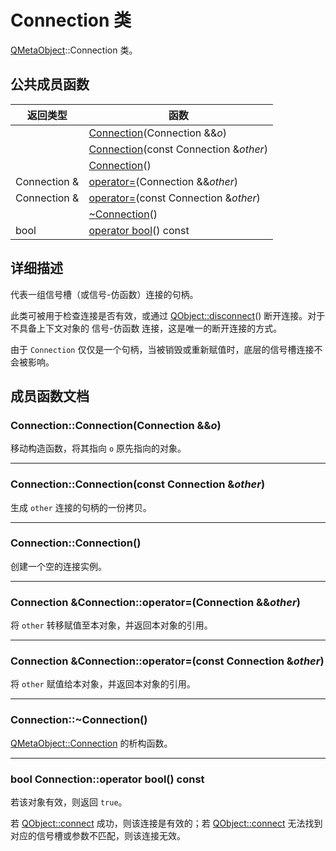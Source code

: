 # Connection 类

[QMetaObject](../../M/QMetaObject/QMetaObject.md)::Connection 类。



## 公共成员函数

| 返回类型     | 函数                                                         |
| ------------ | ------------------------------------------------------------ |
|              | [Connection](#connectionconnectionconnection-&&o)(Connection &&*o*) |
|              | [Connection](#connectionconnectionconst-connection-&other)(const Connection &*other*) |
|              | [Connection](#connectionconnection)()                        |
| Connection & | [operator=](#connection-&connectionoperatorconnection-&&other)(Connection &&*other*) |
| Connection & | [operator=](#connection-&connectionoperatorconst-connection-&other)(const Connection &*other*) |
|              | [~Connection](#connection~connection)()                      |
| bool         | [operator bool](#bool-connectionoperator-bool-const)() const |



## 详细描述

代表一组信号槽（或信号-仿函数）连接的句柄。

此类可被用于检查连接是否有效，或通过 [QObject::disconnect](../../O/QObject/QObject.md#disconnect)() 断开连接。对于不具备上下文对象的 信号-仿函数 连接，这是唯一的断开连接的方式。

由于 `Connection` 仅仅是一个句柄，当被销毁或重新赋值时，底层的信号槽连接不会被影响。



## 成员函数文档

### Connection::Connection(Connection &&*o*)

移动构造函数，将其指向 `o` 原先指向的对象。

----

### Connection::Connection(const Connection &*other*)

生成 `other` 连接的句柄的一份拷贝。

----

### Connection::Connection()

创建一个空的连接实例。

----

### Connection &Connection::operator=(Connection &&*other*)

将 `other` 转移赋值至本对象，并返回本对象的引用。

----

### Connection &Connection::operator=(const Connection &*other*)

将 `other` 赋值给本对象，并返回本对象的引用。

----

### Connection::~Connection()

[QMetaObject::Connection](../../C/Connection/Connection.md) 的析构函数。

----

### bool Connection::operator bool() const

若该对象有效，则返回 `true`。

若 [QObject::connect](../../O/QObject/QObject.md#connect) 成功，则该连接是有效的；若 [QObject::connect](../../O/QObject/QObject.md#connect) 无法找到对应的信号槽或参数不匹配，则该连接无效。 